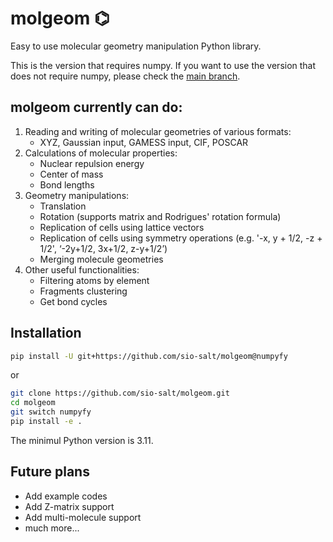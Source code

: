 # molgeom ⌬
Easy to use molecular geometry manipulation Python library.

This is the version that requires numpy.
If you want to use the version that does not require numpy, please check the [main branch](https://github.com/sio-salt/molgeom/tree/main).

## molgeom currently can do:
1. Reading and writing of molecular geometries of various formats:
    - XYZ, Gaussian input, GAMESS input, CIF, POSCAR
2. Calculations of molecular properties:
    - Nuclear repulsion energy
    - Center of mass
    - Bond lengths
3. Geometry manipulations:
    - Translation
    - Rotation (supports matrix and Rodrigues' rotation formula)
    - Replication of cells using lattice vectors
    - Replication of cells using symmetry operations (e.g. '-x, y + 1/2, -z + 1/2', ‘-2y+1/2, 3x+1/2, z-y+1/2’) 
    - Merging molecule geometries
4. Other useful functionalities:
    - Filtering atoms by element
    - Fragments clustering
    - Get bond cycles


## Installation
```bash
pip install -U git+https://github.com/sio-salt/molgeom@numpyfy
```
or
```bash
git clone https://github.com/sio-salt/molgeom.git
cd molgeom
git switch numpyfy
pip install -e .
```

The minimul Python version is 3.11.


## Future plans
- Add example codes
- Add Z-matrix support
- Add multi-molecule support
- much more...

